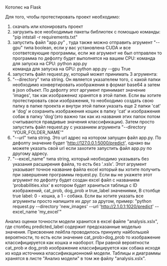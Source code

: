 Котопес на Flask

Для того, чтобы протестировать проект необходимо:
1) скачать или клонировать проект
2) загрузить все необходимые пакеты библиотек с помощью команды: "pip intstall -r requirements.txt"
3) запустить файл "app.py" , туда также можно отправить агрумент "--gpu" типа boolean, если у вас установлена CUDA и все соответсвующие программы, если же агрумент не был отправлен то программа по дефолту будет выполнятся на вашем CPU:
   команда для запуска на CPU: python app.py  
   команда для запуска на GPU: python app.py --gpu True
4) запустить файл request.py, который может принимать 3 агрумента:
  1) "--directory" типа string. Он является указателем того, с какой папки необходимо конвертировать изображения в формат base64 а затем в json объект. По дефолту этот аргумент принимает значение 'images', так как изображениz хранятся в этой папке. Если вы хотите протестировать свои изображения, то необходимо создать свою папку в папке проекта и внутри этой папки указать еще 2 папки 'cat' и 'dog' и сохранить изображения кошек в папку 'cat' и изображения собак в папку 'dog'(это важно так как из названия этих папок потом считываются правдивые значения классификации). Затем просто запустить файл request.py с указанием агрумента "--directory 'YOUR_FOLDER_NAME'"
  2) "--url" типа string. Это url адрес на котором запущен файл app.py. По дефолту значение будет 'http://127.0.0.1:5000/predict', однако вы можете указать свой url если захотите запустить файл app.py по другому адресу.
  3) "--excel_name" типа string, который необходимо указывать без указания расширения файла, то есть без '.xslx'. Этот агрумент указывает точное название файла excel который вы хотите получить при завершение программы request.py. Если вы не укажете этот агрумент по дефолту будет создан excel файл с названием 'probabilities.xlsx' в котором будет храниться таблица с ID изображений, cat_prob, dog_prob и true_label значениями, В столбце true label: 0 - кошка, а 1 - собака.
Если вы хотите указать все агрументы просто напишите их друг за другом, пример: "python request.py --directory 'new_images' --url 'http://2.1.0.1:1020/predict' --excel_name 'my_excel'"

Анализ оценки точности модели хранится в excel файле "analysis.xslx", где столбец predicted_label содержит предсказанные моделью значения. Присвоение лейбла проводилось принуипу найбольшей вероятности, то есть если значение cat_prob>dog_prob то изображение классифицируется как кошка и наоборот. При равной вероятности cat_prob и dog_prob изображение классифицируется как собака исходя из кода источника классификационномй модели. 
Таблицы и диаграммы хранятся в листе "Анализ модели" в том же файлу "analysis.xslx".
